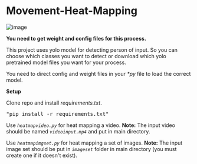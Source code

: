 # Movement-Heat-Mapping

![image](https://user-images.githubusercontent.com/67343196/174458468-26823e10-f44f-4a30-b943-384fd3adf13d.png)

**You need to get weight and config files for this process.**

This project uses yolo model for detecting person of input. So you can choose which classes you want to detect or download which yolo pretrained model files you want for your process. 

You need to direct config and weight files in your *\*py* file to load the correct model.

**Setup**

Clone repo and install *requirements.txt*.
<pre>
"pip install -r requirements.txt"
</pre>

Use <code>*heatmapvideo.py*</code> for heat mapping a video.
**Note:** The input video should be named <code>*videoinput.mp4*</code> and put in main directory.

Use <code>*heatmapimgset.py*</code> for heat mapping a set of images.
**Note:** The input image set should be put in <code>*imageset*</code> folder in main directory (you must create one if it doesn't exist).

